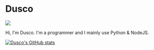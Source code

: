 <h1>Dusco</h1>

![](https://komarev.com/ghpvc/?username=Dusco&color=eb3102) 

<p>Hi, I'm Dusco. I'm a programmer and I mainly use Python & NodeJS.</p>

[![Dusco's GitHub stats](https://github-readme-stats.vercel.app/api?username=Dusco)](https://github.com/anuraghazra/github-readme-stats)

